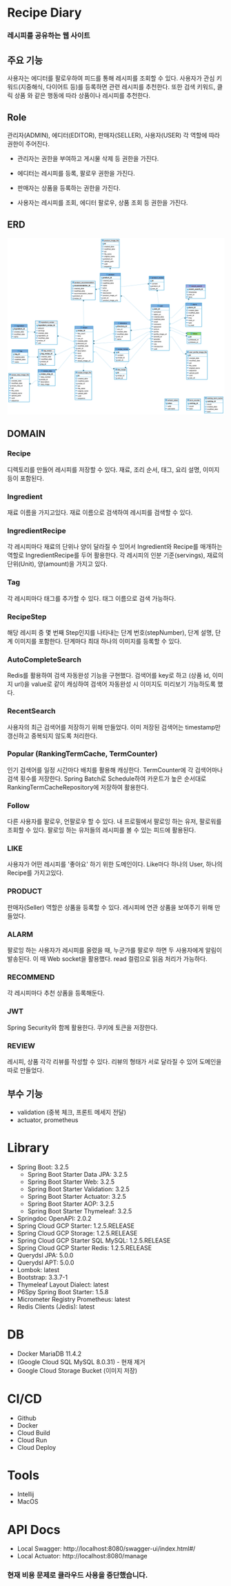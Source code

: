 # Recipe Diary
### 레시피를 공유하는 웹 사이트

## 주요 기능

사용자는 에디터를 팔로우하여 피드를 통해 레시피를 조회할 수 있다.
사용자가 관심 키워드(지중해식, 다이어트 등)를 등록하면 관련 레시피를 추천한다.
또한 검색 키워드, 클릭 상품 와 같은 행동에 따라 상품이나 레시피를 추천한다.

## Role

관리자(ADMIN), 에디터(EDITOR), 판매자(SELLER), 사용자(USER) 각 역할에 따라 권한이 주어진다.

- 관리자는 권한을 부여하고 게시물 삭제 등 권한을 가진다.

- 에디터는 레시피를 등록, 팔로우 권한을 가진다.

- 판매자는 상품을 등록하는 권한을 가진다.

- 사용자는 레시피를 조회, 에디터 팔로우, 상품 조회 등 권한을 가진다. 

## ERD
![erd](./images/baking_buddy_erd.png)

## DOMAIN
### Recipe
디렉토리를 만들어 레시피를 저장할 수 있다. 재료, 조리 순서, 태그, 요리 설명, 이미지 등이 포함된다.

### Ingredient
재료 이름을 가지고있다. 재료 이름으로 검색하여 레시피를 검색할 수 있다. 

### IngredientRecipe
각 레시피마다 재료의 단위나 양이 달라질 수 있어서 
Ingredient와 Recipe를 매개하는 역할로 IngredientRecipe를 두어 활용한다.
각 레시피의 인분 기준(servings), 재료의 단위(Unit), 양(amount)을 가지고 있다. 

### Tag
각 레시피마다 태그를 추가할 수 있다. 태그 이름으로 검색 가능하다.

### RecipeStep
해당 레시피 중 몇 번째 Step인지를 나타내는 단계 번호(stepNumber), 단계 설명, 단계 이미지를 포함한다. 
단계마다 최대 하나의 이미지를 등록할 수 있다.

### AutoCompleteSearch
Redis를 활용하여 검색 자동완성 기능을 구현했다. 검색어를 key로 하고 (상품 id, 이미지 url)을  value로 같이 캐싱하여 
검색어 자동완성 시 이미지도 미리보기 가능하도록 했다.

### RecentSearch
사용자의 최근 검색어를 저장하기 위해 만들었다. 이미 저장된 검색어는 timestamp만 갱신하고 중복되지 않도록 처리한다.

### Popular (RankingTermCache, TermCounter)
인기 검색어를 일정 시간마다 배치를 활용해 캐싱한다.
TermCounter에 각 검색어마나 검색 횟수를 저장한다. 
Spring Batch로 Schedule하여 카운트가 높은 순서대로 RankingTermCacheRepository에 저장하여 활용한다. 

### Follow
다른 사용자를 팔로우, 언팔로우 할 수 있다. 내 프로필에서 팔로잉 하는 유저, 팔로워를 조회할 수 있다. 
팔로잉 하는 유저들의 레시피를 볼 수 있는 피드에 활용된다.

### LIKE
사용자가 어떤 레시피를 '좋아요' 하기 위한 도메인이다. Like마다 하나의 User, 하나의 Recipe를 가지고있다. 

### PRODUCT
판매자(Seller) 역할은 상품을 등록할 수 있다. 레시피에 연관 상품을 보여주기 위해 만들었다.

### ALARM
팔로잉 하는 사용자가 레시피를 올렸을 때, 누군가를 팔로우 하면 두 사용자에게 알림이 발송된다. 이 때 Web socket을 활용했다.
read 컬럼으로 읽음 처리가 가능하다.

### RECOMMEND
각 레시피마다 추천 상품을 등록해둔다.

### JWT
Spring Security와 함께 활용한다. 쿠키에 토큰을 저장한다.

### REVIEW
레시피, 상품 각각 리뷰를 작성할 수 있다. 리뷰의 형태가 서로 달라질 수 있어 도메인을 따로 만들었다. 


## 부수 기능

- validation (중복 체크, 프론트 메세지 전달)
- actuator, prometheus

# Library

- Spring Boot: 3.2.5
    - Spring Boot Starter Data JPA: 3.2.5
    - Spring Boot Starter Web: 3.2.5
    - Spring Boot Starter Validation: 3.2.5
    - Spring Boot Starter Actuator: 3.2.5
    - Spring Boot Starter AOP: 3.2.5
    - Spring Boot Starter Thymeleaf: 3.2.5
- Springdoc OpenAPI: 2.0.2
- Spring Cloud GCP Starter: 1.2.5.RELEASE
- Spring Cloud GCP Storage: 1.2.5.RELEASE
- Spring Cloud GCP Starter SQL MySQL: 1.2.5.RELEASE
- Spring Cloud GCP Starter Redis: 1.2.5.RELEASE
- Querydsl JPA: 5.0.0
- Querydsl APT: 5.0.0
- Lombok: latest
- Bootstrap: 3.3.7-1
- Thymeleaf Layout Dialect: latest
- P6Spy Spring Boot Starter: 1.5.8
- Micrometer Registry Prometheus: latest
- Redis Clients (Jedis): latest

# DB
- Docker MariaDB 11.4.2
- (Google Cloud SQL MySQL 8.0.31) - 현재 제거
- Google Cloud Storage Bucket (이미지 저장)

# CI/CD

- Github
- Docker
- Cloud Build
- Cloud Run
- Cloud Deploy

# Tools

- Intellij
- MacOS

# API Docs
- Local Swagger: http://localhost:8080/swagger-ui/index.html#/
- Local Actuator: http://localhost:8080/manage


### 현재 비용 문제로 클라우드 사용을 중단했습니다.